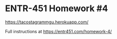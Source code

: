 # ENTR-451 Homework #4

https://tacostagrammgu.herokuapp.com/

Full instructions at https://entr451.com/homework-4/